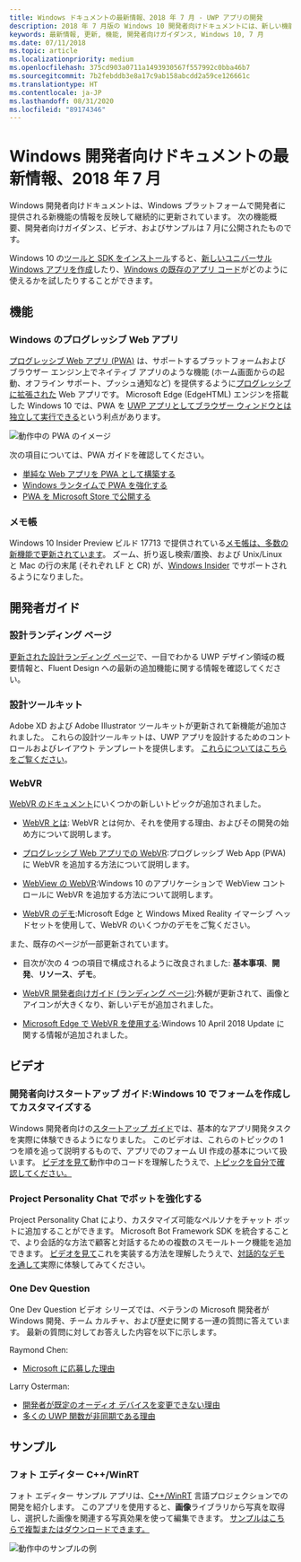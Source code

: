 ```yaml
---
title: Windows ドキュメントの最新情報、2018 年 7 月 - UWP アプリの開発
description: 2018 年 7 月版の Windows 10 開発者向けドキュメントには、新しい機能、ビデオ、サンプル、開発者向けガイダンスが追加されました。
keywords: 最新情報, 更新, 機能, 開発者向けガイダンス, Windows 10, 7 月
ms.date: 07/11/2018
ms.topic: article
ms.localizationpriority: medium
ms.openlocfilehash: 375cd903a0711a1493930567f557992c0bba46b7
ms.sourcegitcommit: 7b2febddb3e8a17c9ab158abcdd2a59ce126661c
ms.translationtype: HT
ms.contentlocale: ja-JP
ms.lasthandoff: 08/31/2020
ms.locfileid: "89174346"
---
```

# <a name="whats-new-in-the-windows-developer-docs-in-july-2018"></a>Windows 開発者向けドキュメントの最新情報、2018 年 7 月

Windows 開発者向けドキュメントは、Windows プラットフォームで開発者に提供される新機能の情報を反映して継続的に更新されています。 次の機能概要、開発者向けガイダンス、ビデオ、およびサンプルは 7 月に公開されたものです。

Windows 10 の[ツールと SDK をインストール](https://developer.microsoft.com/windows/downloads#_blank)すると、[新しいユニバーサル Windows アプリを作成](../get-started/create-uwp-apps.md)したり、[Windows の既存のアプリ コード](../porting/index.md)がどのように使えるかを試したりすることができます。

## <a name="features"></a>機能

### <a name="progressive-web-apps-on-windows"></a>Windows のプログレッシブ Web アプリ

[プログレッシブ Web アプリ (PWA)](https://developer.microsoft.com/windows/pwa) は、サポートするプラットフォームおよびブラウザー エンジン上でネイティブ アプリのような機能 (ホーム画面からの起動、オフライン サポート、プッシュ通知など) を提供するように[プログレッシブに拡張された](https://www.wikipedia.org/wiki/Progressive_enhancement) Web アプリです。 Microsoft Edge (EdgeHTML) エンジンを搭載した Windows 10 では、PWA を [UWP アプリとしてブラウザー ウィンドウとは独立して実行できる](/microsoft-edge/progressive-web-apps/windows-features)という利点があります。

![動作中の PWA のイメージ](images/progressive-web-apps.jpg)

次の項目については、PWA ガイドを確認してください。

* [単純な Web アプリを PWA として構築する](/microsoft-edge/progressive-web-apps/get-started)
* [Windows ランタイムで PWA を強化する](/microsoft-edge/progressive-web-apps/windows-features)
* [PWA を Microsoft Store で公開する](/microsoft-edge/progressive-web-apps/microsoft-store)

### <a name="notepad"></a>メモ帳

Windows 10 Insider Preview ビルド 17713 で提供されている[メモ帳は、多数の新機能で更新されています](https://blogs.windows.com/windowsexperience/2018/07/11/announcing-windows-10-insider-preview-build-17713/)。 ズーム、折り返し検索/置換、および Unix/Linux と Mac の行の末尾 (それぞれ LF と CR) が、[Windows Insider](https://insider.windows.com/) でサポートされるようになりました。 

## <a name="developer-guidance"></a>開発者ガイド

### <a name="design-landing-page"></a>設計ランディング ページ

[更新された設計ランディング ページ](https://developer.microsoft.com/windows/apps/design)で、一目でわかる UWP デザイン領域の概要情報と、Fluent Design への最新の追加機能に関する情報を確認してください。

### <a name="design-toolkits"></a>設計ツールキット

Adobe XD および Adobe Illustrator ツールキットが更新されて新機能が追加されました。 これらの設計ツールキットは、UWP アプリを設計するためのコントロールおよびレイアウト テンプレートを提供します。 [これらについてはこちらをご覧ください](../design/downloads/index.md)。

### <a name="webvr"></a>WebVR

[WebVR のドキュメント](/microsoft-edge/webvr/)にいくつかの新しいトピックが追加されました。

* [WebVR とは](/microsoft-edge/webvr/what-is-webvr): WebVR とは何か、それを使用する理由、およびその開発の始め方について説明します。

* [プログレッシブ Web アプリでの WebVR](/microsoft-edge/webvr/webvr-in-pwas):プログレッシブ Web App (PWA) に WebVR を追加する方法について説明します。

* [WebView の WebVR](/microsoft-edge/webvr/webvr-in-webview):Windows 10 のアプリケーションで WebView コントロールに WebVR を追加する方法について説明します。

* [WebVR のデモ](/microsoft-edge/webvr/demos):Microsoft Edge と Windows Mixed Reality イマーシブ ヘッドセットを使用して、WebVR のいくつかのデモをご覧ください。

また、既存のページが一部更新されています。

* 目次が次の 4 つの項目で構成されるように改良されました: **基本事項**、**開発**、**リソース**、**デモ**。

* [WebVR 開発者向けガイド (ランディング ページ)](/microsoft-edge/webvr/):外観が更新されて、画像とアイコンが大きくなり、新しいデモが追加されました。

* [Microsoft Edge で WebVR を使用する](/microsoft-edge/webvr/webvr-with-edge):Windows 10 April 2018 Update に関する情報が追加されました。

## <a name="videos"></a>ビデオ

### <a name="get-started-for-devs-create-and-customize-a-form-on-windows-10"></a>開発者向けスタートアップ ガイド:Windows 10 でフォームを作成してカスタマイズする

Windows 開発者向けの[スタートアップ ガイド](../get-started/index.md)では、基本的なアプリ開発タスクを実際に体験できるようになりました。 このビデオは、これらのトピックの 1 つを順を追って説明するもので、アプリでのフォーム UI 作成の基本について扱います。 [ビデオを見て](https://www.youtube.com/watch?v=AgngKzq4hKI&feature=youtu.be)動作中のコードを理解したうえで、[トピックを自分で確認してください。](../get-started/construct-form-learning-track.md)

### <a name="enhance-your-bot-with-project-personality-chat"></a>Project Personality Chat でボットを強化する

Project Personality Chat により、カスタマイズ可能なペルソナをチャット ボットに追加することができます。 Microsoft Bot Framework SDK を統合することで、より会話的な方法で顧客と対話するための複数のスモールトーク機能を追加できます。 [ビデオを見て](https://www.youtube.com/watch?v=5C_uD8g2QKg&feature=youtu.be)これを実装する方法を理解したうえで、[対話的なデモを通して](https://www.microsoft.com/research/project/personality-chat/)実際に体験してみてください。

### <a name="one-dev-question"></a>One Dev Question

One Dev Question ビデオ シリーズでは、ベテランの Microsoft 開発者が Windows 開発、チーム カルチャ、および歴史に関する一連の質問に答えています。 最新の質問に対してお答えした内容を以下に示します。

Raymond Chen:

* [Microsoft に応募した理由](https://www.youtube.com/watch?v=oL8ymamkEMU&feature=youtu.be)

Larry Osterman:

* [開発者が既定のオーディオ デバイスを変更できない理由](https://www.youtube.com/watch?v=6aNUoVfbnmg&feature=youtu.be)
* [多くの UWP 関数が非同期である理由](https://www.youtube.com/watch?v=5M724QIy1Mk&feature=youtu.be)

## <a name="samples"></a>サンプル

### <a name="photo-editor-cwinrt"></a>フォト エディター C++/WinRT

フォト エディター サンプル アプリは、[C++/WinRT](../cpp-and-winrt-apis/intro-to-using-cpp-with-winrt.md) 言語プロジェクションでの開発を紹介します。 このアプリを使用すると、**画像**ライブラリから写真を取得し、選択した画像を関連する写真効果を使って編集できます。 [サンプルはこちらで複製またはダウンロードできます。](https://github.com/Microsoft/Windows-appsample-photo-editor)

![動作中のサンプルの例](images/photo-editor-banner.png)
